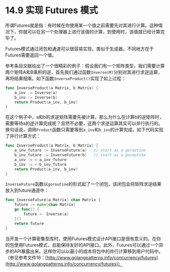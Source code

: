 # 14.9 实现 Futures 模式

所谓Futures就是指：有时候在你使用某一个值之前需要先对其进行计算。这种情况下，你就可以在另一个处理器上进行该值的计算，到使用时，该值就已经计算完毕了。

Futures模式通过闭包和通道可以很容易实现，类似于生成器，不同地方在于Futures需要返回一个值。

参考条目文献给出了一个很精彩的例子：假设我们有一个矩阵类型，我们需要计算两个矩阵A和B乘积的逆，首先我们通过函数`Inverse(M)`分别对其进行求逆运算，再将结果相乘。如下函数`InverseProduct()`实现了如上过程：

```go
func InverseProduct(a Matrix, b Matrix) {
    a_inv := Inverse(a)
    b_inv := Inverse(b)
    return Product(a_inv, b_inv)
}
```

在这个例子中，a和b的求逆矩阵需要先被计算。那么为什么在计算b的逆矩阵时，需要等待a的逆计算完成呢？显然不必要，这两个求逆运算其实可以并行执行的。换句话说，调用`Product`函数只需要等到`a_inv`和`b_inv`的计算完成。如下代码实现了并行计算方式：

```go
func InverseProduct(a Matrix, b Matrix) {
    a_inv_future := InverseFuture(a)   // start as a goroutine
    b_inv_future := InverseFuture(b)   // start as a goroutine
    a_inv := <-a_inv_future
    b_inv := <-b_inv_future
    return Product(a_inv, b_inv)
}
```

`InverseFuture`函数以`goroutine`的形式起了一个闭包，该闭包会将矩阵求逆结果放入到future通道中：

```go
func InverseFuture(a Matrix) chan Matrix {
    future := make(chan Matrix)
    go func() {
        future <- Inverse(a)
    }()
    return future
}
```

当开发一个计算密集型库时，使用Futures模式设计API接口是很有意义的。在你的包使用Futures模式，且能保持友好的API接口。此外，Futures可以通过一个异步的API暴露出来。这样你可以以最小的成本将包中的并行计算移到用户代码中。（参见参考文件18：[http://www.golangpatterns.info/concurrency/futures](http://www.golangpatterns.info/concurrency/futures)）


